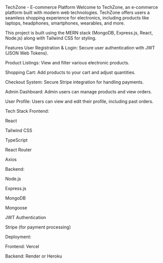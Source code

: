 
TechZone - E-commerce Platform
Welcome to TechZone, an e-commerce platform built with modern web technologies. TechZone offers users a seamless shopping experience for electronics, including products like laptops, headphones, smartphones, wearables, and more.

This project is built using the MERN stack (MongoDB, Express.js, React, Node.js) along with Tailwind CSS for styling.

Features
User Registration & Login: Secure user authentication with JWT (JSON Web Tokens).

Product Listings: View and filter various electronic products.

Shopping Cart: Add products to your cart and adjust quantities.

Checkout System: Secure Stripe integration for handling payments.

Admin Dashboard: Admin users can manage products and view orders.

User Profile: Users can view and edit their profile, including past orders.

Tech Stack
Frontend:

React

Tailwind CSS

TypeScript

React Router

Axios

Backend:

Node.js

Express.js

MongoDB

Mongoose

JWT Authentication

Stripe (for payment processing)

Deployment:

Frontend: Vercel

Backend: Render or Heroku




